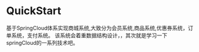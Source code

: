 # QuickStart
基于SpringCloud体系实现商城系统,大致分为会员系统,商品系统,优惠券系统，订单系统，支付系统。
该系统会着重数据结构设计，，其次就是学习一下springCloud的一系列技术吧。
